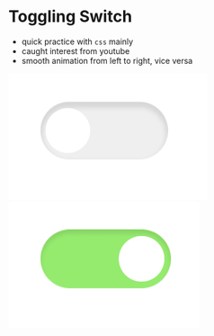 # Toggling Switch

- quick practice with `css` mainly
- caught interest from youtube
- smooth animation from left to right, vice versa

<div>
  <img src="assets/1.png" alt="1" width="353px">
  <img src="assets/2.png" alt="1" width="340px">
</div>
